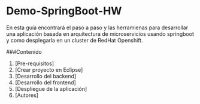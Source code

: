 # Demo-SpringBoot-HW

En esta guía encontrará el paso a paso y las herramienas para desarrollar una aplicación basada en arquitectura de microservicios usando springboot y como desplegarla en un cluster de RedHat Openshift.

###Contenido

1. [Pre-requisitos]
2. [Crear proyecto en Eclipse]
3. [Desarrollo del backend]
4. [Desarrollo del frontend]
5. [Despliegue de la aplicación] 
6. [Autores]


